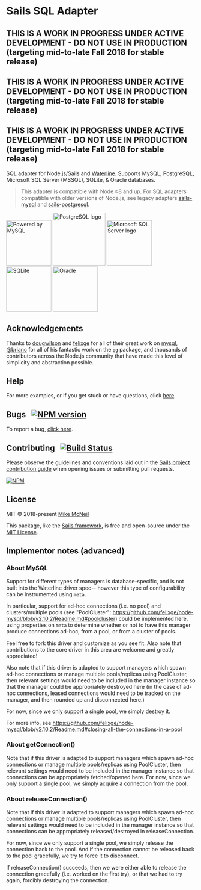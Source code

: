 # Sails SQL Adapter

## THIS IS A WORK IN PROGRESS UNDER ACTIVE DEVELOPMENT - DO NOT USE IN PRODUCTION  (targeting mid-to-late Fall 2018 for stable release)
## THIS IS A WORK IN PROGRESS UNDER ACTIVE DEVELOPMENT - DO NOT USE IN PRODUCTION  (targeting mid-to-late Fall 2018 for stable release)
## THIS IS A WORK IN PROGRESS UNDER ACTIVE DEVELOPMENT - DO NOT USE IN PRODUCTION  (targeting mid-to-late Fall 2018 for stable release)

SQL adapter for Node.js/Sails and [Waterline](http://waterlinejs.org). Supports MySQL, PostgreSQL, Microsoft SQL Server (MSSQL), SQLite, & Oracle databases.

> This adapter is compatible with Node ≥8 and up.  For SQL adapters compatible with older versions of Node.js, see legacy adapters [sails-mysql](https://npmjs.com/package/sails-mysql) and [sails-postgresql](https://npmjs.com/package/sails-postgresql).


<a target="_blank" href="http://www.mysql.com"><img src="http://www.mysql.com/common/logos/powered-by-mysql-125x64.png" alt="Powered by MySQL" width="120px" title="MySQL adapter for Node.js/Sails"/></a>
<a target="_blank" href="https://www.postgresql.org"><img src="http://sm.pcmag.com/t/pcmag_ru/help/p/postgresql/postgresql-94-funktsii-tekhnologii-vozmozhnosti_3nyj.640.jpg" width="140px" alt="PostgreSQL logo" title="Postgresql adapter for Node.js/Sails"/></a>
<a target="_blank" href="https://www.microsoft.com/en-us/sql-server"><img src="https://dirkstrauss.com/wp-content/uploads/2014/01/script-table-data.jpg" width="120px" alt="Microsoft SQL Server logo" title="MSSQL: Microsoft SQL Server (MSSQL) adapter for Node.js/Sails"/></a>
<a target="_blank" href="https://www.sqlite.org/index.html"><img src="https://www.sqlite.org/images/sqlite370_banner.gif" width="120px" alt="SQLite" title="SQLite: SQLite adapter for Node.js/Sails"/></a>
<a target="_blank" href="https://www.oracle.com/database/index.html"><img src="https://user-images.githubusercontent.com/618009/40745346-d9221d68-641c-11e8-8bf9-3ccded0d24c0.png" width="120px" alt="Oracle" title="Oracle adapter for Node.js/Sails"/></a>



## Acknowledgements

Thanks to [dougwilson](https://github.com/dougwilson) and [felixge](https://github.com/felixge) for all of their great work on [mysql](http://npmjs.com/package/mysql), [@brianc](https://github.com/brianc) for all of his fantastic work on the [`pg`](http://npmjs.com/package/pg) package, and thousands of contributors across the Node.js community that have made this level of simplicity and abstraction possible.

## Help

For more examples, or if you get stuck or have questions, click [here](https://sailsjs.com/support).

## Bugs &nbsp; [![NPM version](https://badge.fury.io/js/sails-sql.svg)](http://npmjs.com/package/sails-sql)

To report a bug, [click here](https://sailsjs.com/bugs).


## Contributing &nbsp; [![Build Status](https://travis-ci.org/sailshq/sails-sql.svg?branch=master)](https://travis-ci.org/sailshq/sails-sql)

Please observe the guidelines and conventions laid out in the [Sails project contribution guide](https://sailsjs.com/contribute) when opening issues or submitting pull requests.

[![NPM](https://nodei.co/npm/sails-sql.png?downloads=true)](http://npmjs.com/package/sails-sql)

## License

MIT &copy; 2018-present [Mike McNeil](https://twitter.com/mikermcneil)

This package, like the [Sails framework](https://sailsjs.com), is free and open-source under the [MIT License](https://sailsjs.com/license).


## Implementor notes (advanced)

### About MySQL
Support for different types of managers is database-specific, and is not
built into the Waterline driver spec-- however this type of configurability
can be instrumented using `meta`.

In particular, support for ad-hoc connections (i.e. no pool) and clusters/multiple
pools (see "PoolCluster": https://github.com/felixge/node-mysql/blob/v2.10.2/Readme.md#poolcluster)
could be implemented here, using properties on `meta` to determine whether or not
to have this manager produce connections ad-hoc, from a pool, or from a cluster of pools.

Feel free to fork this driver and customize as you see fit.  Also note that
contributions to the core driver in this area are welcome and greatly appreciated!

Also note that if this driver is adapted to support managers which spawn
ad-hoc connections or manage multiple pools/replicas using PoolCluster,
then relevant settings would need to be included in the manager instance
so that the manager could be appropriately destroyed here (in the case of
ad-hoc connections, leased connections would need to be tracked on the
manager, and then rounded up and disconnected here.)

For now, since we only support a single pool, we simply destroy it.

For more info, see https://github.com/felixge/node-mysql/blob/v2.10.2/Readme.md#closing-all-the-connections-in-a-pool

### About getConnection()

Note that if this driver is adapted to support managers which spawn
ad-hoc connections or manage multiple pools/replicas using PoolCluster,
then relevant settings would need to be included in the manager instance
so that connections can be appropriately fetched/opened here.
For now, since we only support a single pool, we simply acquire a
connection from the pool.

### About releaseConnection()

Note that if this driver is adapted to support managers which spawn
ad-hoc connections or manage multiple pools/replicas using PoolCluster,
then relevant settings would need to be included in the manager instance
so that connections can be appropriately released/destroyed in releaseConnection.

For now, since we only support a single pool, we simply release the
connection back to the pool. And if the connection cannot be released back to
the pool gracefully, we try to force it to disconnect.

If releaseConnection() succeeds, then we were either able to release
the connection gracefully (i.e. worked on the first try), or that we
had to try again, forcibly destroying the connection.
